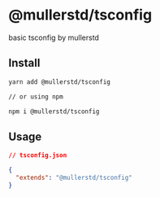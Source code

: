 # @mullerstd/tsconfig

basic tsconfig by mullerstd

## Install

```bash
yarn add @mullerstd/tsconfig

// or using npm

npm i @mullerstd/tsconfig
```

## Usage

```json
// tsconfig.json

{
  "extends": "@mullerstd/tsconfig"
}
```
